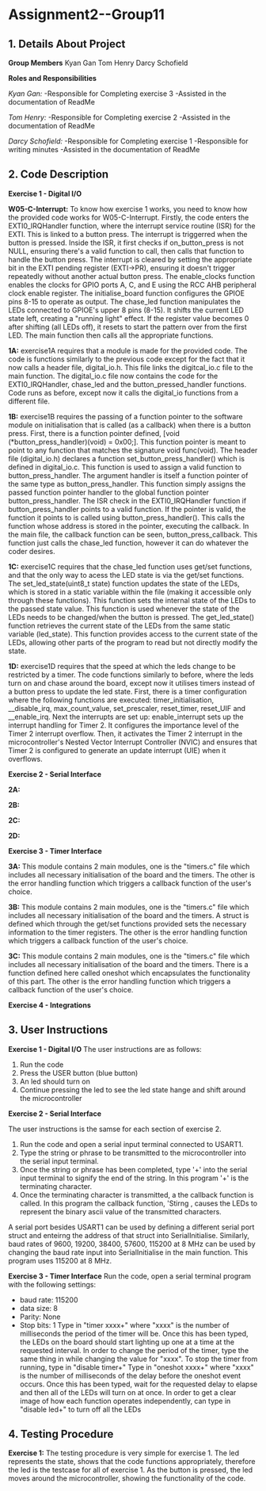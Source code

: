 # Assignment2--Group11

**1. Details About Project**
-
   
**Group Members**
Kyan Gan
Tom Henry
Darcy Schofield

**Roles and Responsibilities**

*Kyan Gan:*
-Responsible for Completing exercise 3
-Assisted in the documentation of ReadMe

*Tom Henry:*
-Responsible for Completing exercise 2
-Assisted in the documentation of ReadMe

*Darcy Schofield:*
-Responsible for Completing exercise 1
-Responsible for writing minutes
-Assisted in the documentation of ReadMe


**2. Code Description**
- 

**Exercise 1 - Digital I/O**

**W05-C-Interrupt:**
To know how exercise 1 works, you need to know how the provided code works for W05-C-Interrupt. Firstly, the code enters the EXTI0_IRQHandler function, where the interrupt service routine (ISR) for the EXTI. This is linked to a button press. The interrupt is triggerred when the button is pressed. Inside the ISR, it first checks if on_button_press is not NULL, ensuring there's a valid function to call, then calls that function to handle the button press. The interrupt is cleared by setting the appropriate bit in the EXTI pending register (EXTI->PR), ensuring it doesn't trigger repeatedly without another actual button press. The enable_clocks function enables the clocks for GPIO ports A, C, and E using the RCC AHB peripheral clock enable register. The initialise_board function configures the GPIOE pins 8-15 to operate as output. The chase_led function manipulates the LEDs connected to GPIOE's upper 8 pins (8-15). It shifts the current LED state left, creating a "running light" effect. If the register value becomes 0 after shifting (all LEDs off), it resets to start the pattern over from the first LED. The main function then calls all the appropriate functions.

**1A:**
exercise1A requires that a module is made for the provided code. The code is functions similarly to the previous code except for the fact that it now calls a header file, digital_io.h. This file links the digitcal_io.c file to the main function. The digital_io.c file now contains the code for the EXTI0_IRQHandler, chase_led and the button_pressed_handler functions. Code runs as before, except now it calls the digital_io functions from a different file. 

**1B:**
exercise1B requires the passing of a function pointer to the software module on initialisation that is called (as a callback) when there is a button press. First, there is a function pointer defined, [void (*button_press_handler)(void) = 0x00;]. This function pointer is meant to point to any function that matches the signature void func(void). The header file (digital_io.h) declares a function set_button_press_handler() which is defined in digital_io.c. This function is used to assign a valid function to button_press_handler. The argument handler is itself a function pointer of the same type as button_press_handler. This function simply assigns the passed function pointer handler to the global function pointer button_press_handler. The ISR check in the EXTI0_IRQHandler function if button_press_handler points to a valid function. If the pointer is valid, the function it points to is called using button_press_handler(). This calls the function whose address is stored in the pointer, executing the callback. In the main file, the callback function can be seen, button_press_callback. This function just calls the chase_led function, however it can do whatever the coder desires.

**1C:**
exercise1C requires that the chase_led function uses get/set functions, and that the only way to acess the LED state is via the get/set functions. The set_led_state(uint8_t state) function updates the state of the LEDs, which is stored in a static variable within the file (making it accessible only through these functions). This function sets the internal state of the LEDs to the passed state value. This function is used whenever the state of the LEDs needs to be changed/when the button is pressed. The get_led_state() function retrieves the current state of the LEDs from the same static variable (led_state). This function provides access to the current state of the LEDs, allowing other parts of the program to read but not directly modify the state.

**1D:**
exercise1D requires that the speed at which the leds change to be restricted by a timer. The code functions similarly to before, where the leds turn on and chase around the board, except now it utilises timers instead of a button press to update the led state. First, there is a timer configuration where the following functions are executed: timer_initialisation, __disable_irq, max_count_value, set_prescaler, reset_timer, reset_UIF and __enable_irq. Next the interrupts are set up: enable_interrupt sets up the interrupt handling for Timer 2. It configures the importance level of the Timer 2 interrupt overflow. Then, it activates the Timer 2 interrupt in the microcontroller's Nested Vector Interrupt Controller (NVIC) and ensures that Timer 2 is configured to generate an update interrupt (UIE) when it overflows.

**Exercise 2 - Serial Interface**

**2A:**

**2B:**

**2C:**

**2D:**


**Exercise 3 - Timer Interface**

**3A:**
This module contains 2 main modules, one is the "timers.c" file which includes all necessary initialisation of the board and the timers.
The other is the error handling function which triggers a callback function of the user's choice.

**3B:**
This module contains 2 main modules, one is the "timers.c" file which includes all necessary initialisation of the board and the timers. A struct is defined which through the get/set functions provided sets the necessary information to the timer registers.
The other is the error handling function which triggers a callback function of the user's choice.

**3C:**
This module contains 2 main modules, one is the "timers.c" file which includes all necessary initialisation of the board and the timers. There is a function defined here called oneshot which encapsulates the functionality of this part.
The other is the error handling function which triggers a callback function of the user's choice.

**Exercise 4 - Integrations**




**3. User Instructions**
-
**Exercise 1 - Digital I/O**
The user instructions are as follows:
1. Run the code
2. Press the USER button (blue button)
3. An led should turn on
4. Continue pressing the led to see the led state hange and shift around the microcontroller

**Exercise 2 - Serial Interface**

The user instructions is the samse for each section of exercise 2.
1. Run the code and open a serial input terminal connected to USART1. 
2. Type the string or phrase to be transmitted to the microcontroller into the serial input terminal.
3. Once the string or phrase has been completed, type '+' into the serial input terminal to signify the end of the string. In this program '+' is the terminating character.
4. Once the terminating character is transmitted, a the callback function is called. In this program the callback function, 'Stirng , causes the LEDs to represent the binary ascii value of the transmitted characters.

A serial port besides USART1 can be used by defining a different serial port struct and enteirng the address of that struct into SerialInitialise.
Similarly, baud rates of 9600, 19200, 38400, 57600, 115200 at 8 MHz can be used by changing the baud rate input into SerialInitialise in the main function. This program uses 115200 at 8 MHz.




**Exercise 3 - Timer Interface**
Run the code, open a serial terminal program with the following settings:
- baud rate: 115200
- data size: 8
- Parity: None
- Stop bits: 1
Type in "timer xxxx+" where "xxxx" is the number of milliseconds the period of the timer will be. Once this has been typed, the LEDs on the board should start lighting up one at a time at the requested interval.
In order to change the period of the timer, type the same thing in while changing the value for "xxxx".
To stop the timer from running, type in "disable timer+"
Type in "oneshot xxxx+" where "xxxx" is the number of milliseconds of the delay before the oneshot event occurs. Once this has been typed, wait for the requested delay to elapse and then all of the LEDs will turn on at once.
In order to get a clear image of how each function operates independently, can type in "disable led+" to turn off all the LEDs



**4. Testing Procedure**
- 

**Exercise 1:**
The testing procedure is very simple for exercise 1. The led represents the state, shows that the code functions appropriately, therefore the led is the testcase for all of exercise 1. As the button is pressed, the led moves around the microcontroller, showing the functionality of the code.
